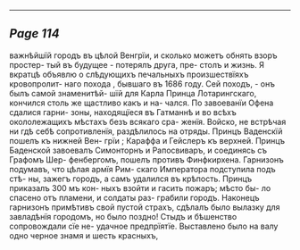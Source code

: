 

---
*Page 114*
---

важнѣйшїй городъ въ цѣлой Венгрїи, и сколько можетъ обнять взоръ простер- тый въ будущее - потерялъ друга, пре- столъ и жизнь.
Я вкратцѣ объявлю о слѣдующихъ печальныхъ произшествїяхъ кровопролит- наго похода , бывшаго въ 1686 году. Сей походъ, - онъ былъ самой знаменитѣй- шїй для Карла Принца Лотарингскаго, кончился столь же щастливо какъ и на- чался. По завоеванїи Офена сдалися гарни- зоны, находящїеся въ Гатманнѣ и во всѣхъ окололежащихъ мѣстахъ безъ всякаго сра- женїя. Войско, не встрѣчая ни гдѣ себѣ сопротивленїя, раздѣлилось на отряды. Принцъ Ваденскїй пошелъ къ нижней Вен- грїи ; Караффа и Гейслеръ къ верхней. Принцъ Баденской завоевалъ Симонторнъ и Рапосвиваръ, и соединясь съ Графомъ Шер- фенбергомъ, пошелъ противъ Финфкирхена. Гарнизонъ подумавъ, что цѣлая армїя Рим- скаго Императора подступила подъ стѣ- ны, зажегъ городъ, а самъ удалился въ крѣпость. Принцъ приказалъ 300 мъ кон- ныхъ взойти и гасить пожаръ; мѣсто бы- ло спасено отъ пламени, и солдаты раз- грабили городъ.
Наконецъ гарнизонъ примѣтивъ свой пустой страхъ, сдѣлалъ было вылазку для завладѣнїя городомъ, но было поздно! Стыдъ и бѣшенство сопровождали сїе не- удачное предпрїятїе. Выставлено было на валу одно черное знамя и шесть красныхъ,
